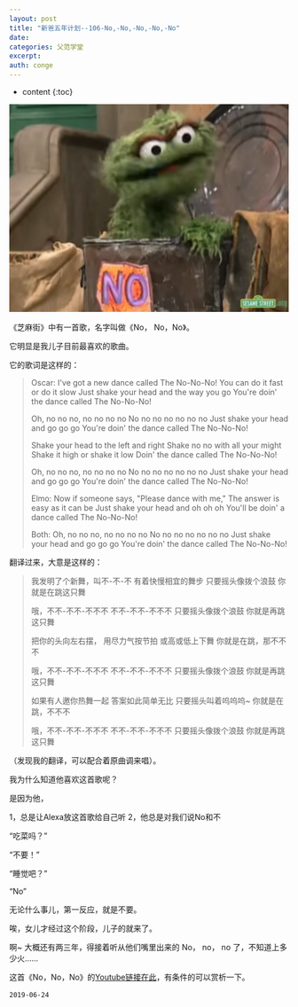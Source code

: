 ```yaml
---
layout: post
title: "新爸五年计划--106-No,-No,-No,-No,-No"
date:
categories: 父范学堂
excerpt:
auth: conge
---
```

* content
{:toc}

![no-no-no](/assets/images/父范学堂/118382-47047f902f279c6f.png)

《芝麻街》中有一首歌，名字叫做《No， No，No》。

它明显是我儿子目前最喜欢的歌曲。

它的歌词是这样的：

> Oscar: I've got a new dance called The No-No-No!
> You can do it fast or do it slow
> Just shake your head and the way you go
> You're doin' the dance called The No-No-No!
> 
> Oh, no no no, no no no no
> No no no no no no no
> Just shake your head and go go go
> You're doin' the dance called The No-No-No!
> 
> Shake your head to the left and right
> Shake no no with all your might
> Shake it high or shake it low
> Doin' the dance called The No-No-No!
> 
> Oh, no no no, no no no no
> No no no no no no no
> Just shake your head and go go go
> You're doin' the dance called The No-No-No!
> 
> Elmo: Now if someone says, "Please dance with me,"
> The answer is easy as it can be
> Just shake your head and oh oh oh
> You'll be doin' a dance called The No-No-No!
> 
> Both: Oh, no no no, no no no no
> No no no no no no no
> Just shake your head and go go go
> You're doin' the dance called The No-No-No!

翻译过来，大意是这样的：

> 我发明了个新舞，叫不-不-不
> 有着快慢相宜的舞步
> 只要摇头像拨个浪鼓
> 你就是在跳这只舞
> 
> 哦，不不-不不-不不不
> 不不-不不-不不不
> 只要摇头像拨个浪鼓
> 你就是再跳这只舞
> 
> 把你的头向左右摆，
> 用尽力气按节拍
> 或高或低上下舞
> 你就是在跳，那不不不
> 
> 哦，不不-不不-不不不
> 不不-不不-不不不
> 只要摇头像拨个浪鼓
> 你就是再跳这只舞
> 
> 如果有人邀你热舞一起
> 答案如此简单无比
> 只要摇头叫着呜呜呜~
> 你就是在跳，不不不
> 
> 哦，不不-不不-不不不
> 不不-不不-不不不
> 只要摇头像拨个浪鼓
> 你就是再跳这只舞

（发现我的翻译，可以配合着原曲调来唱）。

我为什么知道他喜欢这首歌呢？

是因为他，

1，总是让Alexa放这首歌给自己听
2，他总是对我们说No和不

“吃菜吗？”

“不要！”

“睡觉吧？”

“No”

无论什么事儿，第一反应，就是不要。

唉，女儿才经过这个阶段，儿子的就来了。

啊~ 大概还有两三年，得接着听从他们嘴里出来的 No， no， no 了，不知道上多少火……

这首《No，No，No》的[Youtube链接在此](https://www.youtube.com/watch?v=spbS_n8JoC4)，有条件的可以赏析一下。


```
2019-06-24
```
